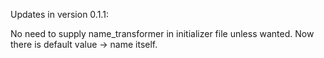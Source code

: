 Updates in version 0.1.1:

  No need to supply name_transformer in initializer file unless wanted.
  Now there is default value -> name itself.
